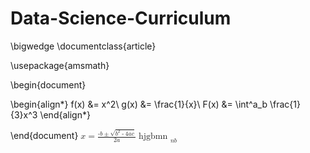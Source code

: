 # Data-Science-Curriculum
\bigwedge
\documentclass{article}

\usepackage{amsmath}

\begin{document}

\begin{align*}
  f(x) &= x^2\\
  g(x) &= \frac{1}{x}\\
  F(x) &= \int^a_b \frac{1}{3}x^3
\end{align*}

\end{document}
<math xmlns="http://www.w3.org/1998/Math/MathML"><mi>x</mi><mo>=</mo><mfrac><mrow><mo>-</mo><mi>b</mi><mo>&#xB1;</mo><msqrt><msup><mi>b</mi><mn>2</mn></msup><mo>-</mo><mn>4</mn><mi>a</mi><mi>c</mi></msqrt></mrow><mrow><mn>2</mn><mi>a</mi></mrow></mfrac><msub><mo largeop="true">hjgbmn&#xA0;</mo><mrow><mi>n</mi><mi>b</mi></mrow></msub></math>
